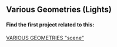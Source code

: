 ## Various Geometries (Lights)

#### Find the first project related to this:

[VARIOUS GEOMETRIES "scene"](https://github.com/nadiamariduena/three-js/tree/master/various-geometries-scene)

<br>
<br>
<br>
<br>
